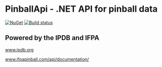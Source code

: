 # PinballApi - .NET API for pinball data  

[![NuGet](https://img.shields.io/nuget/v/PinballApi.svg)](https://www.nuget.org/packages/PinballApi/)
[![Build status](https://ci.appveyor.com/api/projects/status/4rtysrew55bgdo8e?svg=true)](https://ci.appveyor.com/project/edgiardina/PinballApi)

## Powered by the IPDB and IFPA
www.ipdb.org

www.ifpapinball.com/api/documentation/
